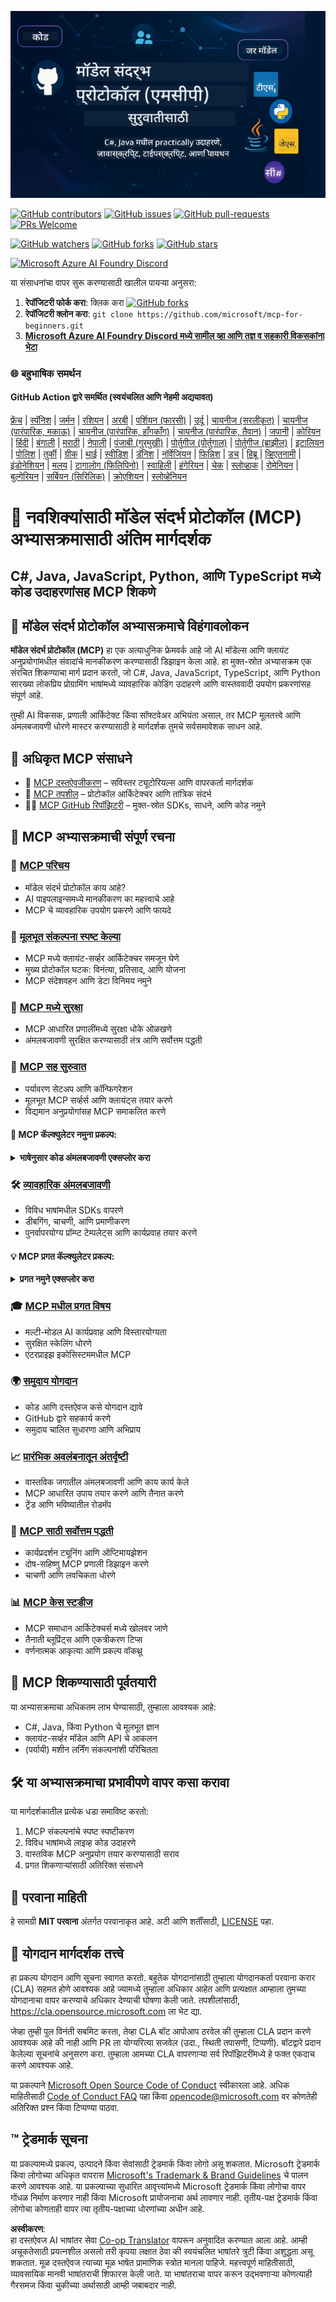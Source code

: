<!--
CO_OP_TRANSLATOR_METADATA:
{
  "original_hash": "2a21391378c12ecfef50f866329dfde0",
  "translation_date": "2025-05-17T05:21:35+00:00",
  "source_file": "README.md",
  "language_code": "mr"
}
-->
![MCP-for-beginners](../../translated_images/mcp-beginners.d21ba1f29a4d6177f2f95151a2f188ef968b4a2fdb50ce0d033d2aa1978ceb90.mr.png)

[![GitHub contributors](https://img.shields.io/github/contributors/microsoft/mcp-for-beginners.svg)](https://GitHub.com/microsoft/mcp-for-beginners/graphs/contributors)
[![GitHub issues](https://img.shields.io/github/issues/microsoft/mcp-for-beginners.svg)](https://GitHub.com/microsoft/mcp-for-beginners/issues)
[![GitHub pull-requests](https://img.shields.io/github/issues-pr/microsoft/mcp-for-beginners.svg)](https://GitHub.com/microsoft/mcp-for-beginners/pulls)
[![PRs Welcome](https://img.shields.io/badge/PRs-welcome-brightgreen.svg?style=flat-square)](http://makeapullrequest.com)

[![GitHub watchers](https://img.shields.io/github/watchers/microsoft/mcp-for-beginners.svg?style=social&label=Watch)](https://GitHub.com/microsoft/mcp-for-beginners/watchers)
[![GitHub forks](https://img.shields.io/github/forks/microsoft/mcp-for-beginners.svg?style=social&label=Fork)](https://GitHub.com/microsoft/mcp-for-beginners/network)
[![GitHub stars](https://img.shields.io/github/stars/microsoft/mcp-for-beginners?style=social&label=Star)](https://GitHub.com/microsoft/mcp-for-beginners/stargazers)

[![Microsoft Azure AI Foundry Discord](https://dcbadge.vercel.app/api/server/ByRwuEEgH4)](https://discord.com/invite/ByRwuEEgH4)

या संसाधनांचा वापर सुरू करण्यासाठी खालील पायऱ्या अनुसरा:
1. **रेपॉजिटरी फोर्क करा**: क्लिक करा [![GitHub forks](https://img.shields.io/github/forks/microsoft/mcp-for-beginners.svg?style=social&label=Fork)](https://GitHub.com/microsoft/mcp-for-beginners/network)
2. **रेपॉजिटरी क्लोन करा**: `git clone https://github.com/microsoft/mcp-for-beginners.git`
3. [**Microsoft Azure AI Foundry Discord मध्ये सामील व्हा आणि तज्ञ व सहकारी विकसकांना भेटा**](https://discord.com/invite/ByRwuEEgH4)

### 🌐 बहुभाषिक समर्थन

#### GitHub Action द्वारे समर्थित (स्वयंचलित आणि नेहमी अद्ययावत)
[फ्रेंच](../fr/README.md) | [स्पॅनिश](../es/README.md) | [जर्मन](../de/README.md) | [रशियन](../ru/README.md) | [अरबी](../ar/README.md) | [पर्शियन (फारसी)](../fa/README.md) | [उर्दू](../ur/README.md) | [चायनीज (सरलीकृत)](../zh/README.md) | [चायनीज (पारंपारिक, मकाऊ)](../mo/README.md) | [चायनीज (पारंपारिक, हाँगकाँग)](../hk/README.md) | [चायनीज (पारंपारिक, तैवान)](../tw/README.md) | [जपानी](../ja/README.md) | [कोरियन](../ko/README.md) | [हिंदी](../hi/README.md) | [बंगाली](../bn/README.md) | [मराठी](./README.md) | [नेपाली](../ne/README.md) | [पंजाबी (गुरमुखी)](../pa/README.md) | [पोर्तुगीज (पोर्तुगाल)](../pt/README.md) | [पोर्तुगीज (ब्राझील)](../br/README.md) | [इटालियन](../it/README.md) | [पोलिश](../pl/README.md) | [तुर्की](../tr/README.md) | [ग्रीक](../el/README.md) | [थाई](../th/README.md) | [स्वीडिश](../sv/README.md) | [डॅनिश](../da/README.md) | [नॉर्वेजियन](../no/README.md) | [फिन्निश](../fi/README.md) | [डच](../nl/README.md) | [हिब्रू](../he/README.md) | [व्हिएतनामी](../vi/README.md) | [इंडोनेशियन](../id/README.md) | [मलय](../ms/README.md) | [टागालोग (फिलिपिनो)](../tl/README.md) | [स्वाहिली](../sw/README.md) | [हंगेरियन](../hu/README.md) | [चेक](../cs/README.md) | [स्लोव्हाक](../sk/README.md) | [रोमेनियन](../ro/README.md) | [बुल्गेरियन](../bg/README.md) | [सर्बियन (सिरिलिक)](../sr/README.md) | [क्रोएशियन](../hr/README.md) | [स्लोव्हेनियन](../sl/README.md)
# 🚀 नवशिक्यांसाठी मॉडेल संदर्भ प्रोटोकॉल (MCP) अभ्यासक्रमासाठी अंतिम मार्गदर्शक

## **C#, Java, JavaScript, Python, आणि TypeScript मध्ये कोड उदाहरणांसह MCP शिकणे**

## 🧠 मॉडेल संदर्भ प्रोटोकॉल अभ्यासक्रमाचे विहंगावलोकन

**मॉडेल संदर्भ प्रोटोकॉल (MCP)** हा एक अत्याधुनिक फ्रेमवर्क आहे जो AI मॉडेल्स आणि क्लायंट अनुप्रयोगांमधील संवादांचे मानकीकरण करण्यासाठी डिझाइन केला आहे. हा मुक्त-स्रोत अभ्यासक्रम एक संरचित शिकण्याचा मार्ग प्रदान करतो, जो C#, Java, JavaScript, TypeScript, आणि Python सारख्या लोकप्रिय प्रोग्रामिंग भाषांमध्ये व्यावहारिक कोडिंग उदाहरणे आणि वास्तववादी उपयोग प्रकरणांसह संपूर्ण आहे.

तुम्ही AI विकसक, प्रणाली आर्किटेक्ट किंवा सॉफ्टवेअर अभियंता असाल, तर MCP मूलतत्त्वे आणि अंमलबजावणी धोरणे मास्टर करण्यासाठी हे मार्गदर्शक तुमचे सर्वसमावेशक साधन आहे.

## 🔗 अधिकृत MCP संसाधने

- 📘 [MCP दस्तऐवजीकरण](https://modelcontextprotocol.io/) – सविस्तर ट्यूटोरियल्स आणि वापरकर्ता मार्गदर्शक  
- 📜 [MCP तपशील](https://spec.modelcontextprotocol.io/) – प्रोटोकॉल आर्किटेक्चर आणि तांत्रिक संदर्भ  
- 🧑‍💻 [MCP GitHub रिपॉझिटरी](https://github.com/modelcontextprotocol) – मुक्त-स्रोत SDKs, साधने, आणि कोड नमुने  

## 🧭 MCP अभ्यासक्रमाची संपूर्ण रचना

### 📌 [MCP परिचय](./00-Introduction/README.md)

- मॉडेल संदर्भ प्रोटोकॉल काय आहे?
- AI पाइपलाइन्समध्ये मानकीकरण का महत्त्वाचे आहे
- MCP चे व्यावहारिक उपयोग प्रकरणे आणि फायदे

### 🧩 [मूलभूत संकल्पना स्पष्ट केल्या](./01-CoreConcepts/README.md)

- MCP मध्ये क्लायंट-सर्व्हर आर्किटेक्चर समजून घेणे
- मुख्य प्रोटोकॉल घटक: विनंत्या, प्रतिसाद, आणि योजना
- MCP संदेशवहन आणि डेटा विनिमय नमुने

### 🔐 [MCP मध्ये सुरक्षा](./02-Security/readme.md)

- MCP आधारित प्रणालींमध्ये सुरक्षा धोके ओळखणे
- अंमलबजावणी सुरक्षित करण्यासाठी तंत्र आणि सर्वोत्तम पद्धती

### 🚀 [MCP सह सुरुवात](./03-GettingStarted/README.md)

- पर्यावरण सेटअप आणि कॉन्फिगरेशन
- मूलभूत MCP सर्व्हर्स आणि क्लायंट्स तयार करणे
- विद्यमान अनुप्रयोगांसह MCP समाकलित करणे

#### 🧮 MCP कॅल्क्युलेटर नमुना प्रकल्प:
<details>
  <summary><strong>भाषेनुसार कोड अंमलबजावणी एक्सप्लोर करा</strong></summary>

  - [C# MCP सर्व्हर उदाहरण](./03-GettingStarted/samples/csharp/README.md)
  - [Java MCP कॅल्क्युलेटर](./03-GettingStarted/samples/java/calculator/README.md)
  - [JavaScript MCP डेमो](./03-GettingStarted/samples/javascript/README.md)
  - [Python MCP सर्व्हर](../../03-GettingStarted/samples/python/mcp_calculator_server.py)
  - [TypeScript MCP उदाहरण](./03-GettingStarted/samples/typescript/README.md)

</details>

### 🛠️ [व्यावहारिक अंमलबजावणी](./04-PracticalImplementation/README.md)

- विविध भाषांमधील SDKs वापरणे
- डीबगिंग, चाचणी, आणि प्रमाणीकरण
- पुनर्वापरयोग्य प्रॉम्प्ट टेम्पलेट्स आणि कार्यप्रवाह तयार करणे

#### 💡 MCP प्रगत कॅल्क्युलेटर प्रकल्प:
<details>
  <summary><strong>प्रगत नमुने एक्सप्लोर करा</strong></summary>

  - [प्रगत C# नमुना](./04-PracticalImplementation/samples/csharp/README.md)
  - [Java कंटेनर अॅप उदाहरण](./04-PracticalImplementation/samples/java/containerapp/README.md)
  - [JavaScript प्रगत नमुना](./04-PracticalImplementation/samples/javascript/README.md)
  - [Python जटिल अंमलबजावणी](../../04-PracticalImplementation/samples/python/mcp_sample.py)
  - [TypeScript कंटेनर नमुना](./04-PracticalImplementation/samples/typescript/README.md)

</details>

### 🎓 [MCP मधील प्रगत विषय](./05-AdvancedTopics/README.md)

- मल्टी-मोडल AI कार्यप्रवाह आणि विस्तारयोग्यता
- सुरक्षित स्केलिंग धोरणे
- एंटरप्राइझ इकोसिस्टममधील MCP

### 🌍 [समुदाय योगदान](./06-CommunityContributions/README.md)

- कोड आणि दस्तऐवज कसे योगदान द्यावे
- GitHub द्वारे सहकार्य करणे
- समुदाय चालित सुधारणा आणि अभिप्राय

### 📈 [प्रारंभिक अवलंबनातून अंतर्दृष्टी](./07-CaseStudies/README.md)

- वास्तविक जगातील अंमलबजावणी आणि काय कार्य केले
- MCP आधारित उपाय तयार करणे आणि तैनात करणे
- ट्रेंड आणि भविष्यातील रोडमॅप

### 📏 [MCP साठी सर्वोत्तम पद्धती](./08-BestPractices/README.md)

- कार्यप्रदर्शन ट्यूनिंग आणि ऑप्टिमायझेशन
- दोष-सहिष्णु MCP प्रणाली डिझाइन करणे
- चाचणी आणि लवचिकता धोरणे

### 📊 [MCP केस स्टडीज](./09-CaseStudy/Readme.md)

- MCP समाधान आर्किटेक्चर्स मध्ये खोलवर जाणे
- तैनाती ब्लूप्रिंट्स आणि एकत्रीकरण टिप्स
- वर्णनात्मक आकृत्या आणि प्रकल्प वॉकथ्रू

## 🎯 MCP शिकण्यासाठी पूर्वतयारी

या अभ्यासक्रमाचा अधिकतम लाभ घेण्यासाठी, तुम्हाला आवश्यक आहे:

- C#, Java, किंवा Python चे मूलभूत ज्ञान
- क्लायंट-सर्व्हर मॉडेल आणि API चे आकलन
- (पर्यायी) मशीन लर्निंग संकल्पनांशी परिचितता

## 🛠️ या अभ्यासक्रमाचा प्रभावीपणे वापर कसा करावा

या मार्गदर्शकातील प्रत्येक धडा समाविष्ट करतो:

1. MCP संकल्पनांचे स्पष्ट स्पष्टीकरण  
2. विविध भाषांमध्ये लाइव्ह कोड उदाहरणे  
3. वास्तविक MCP अनुप्रयोग तयार करण्यासाठी सराव  
4. प्रगत शिकणाऱ्यांसाठी अतिरिक्त संसाधने  

## 📜 परवाना माहिती

हे सामग्री **MIT परवाना** अंतर्गत परवानाकृत आहे. अटी आणि शर्तींसाठी, [LICENSE](../../LICENSE) पहा.

## 🤝 योगदान मार्गदर्शक तत्त्वे

हा प्रकल्प योगदान आणि सूचना स्वागत करतो. बहुतेक योगदानांसाठी तुम्हाला योगदानकर्ता परवाना करार (CLA) सहमत होणे आवश्यक आहे ज्यामध्ये तुम्हाला अधिकार आहेत आणि प्रत्यक्षात आम्हाला तुमच्या योगदानाचा वापर करण्याचे अधिकार देण्याची घोषणा केली जाते. तपशीलांसाठी, <https://cla.opensource.microsoft.com> ला भेट द्या.

जेव्हा तुम्ही पुल विनंती सबमिट करता, तेव्हा CLA बॉट आपोआप ठरवेल की तुम्हाला CLA प्रदान करणे आवश्यक आहे की नाही आणि PR ला योग्यरित्या सजवेल (उदा., स्थिती तपासणी, टिप्पणी). बॉटद्वारे प्रदान केलेल्या सूचनांचे अनुसरण करा. तुम्हाला आमच्या CLA वापरणाऱ्या सर्व रिपॉझिटरींमध्ये हे फक्त एकदाच करणे आवश्यक आहे.

या प्रकल्पाने [Microsoft Open Source Code of Conduct](https://opensource.microsoft.com/codeofconduct/) स्वीकारला आहे. अधिक माहितीसाठी [Code of Conduct FAQ](https://opensource.microsoft.com/codeofconduct/faq/) पहा किंवा [opencode@microsoft.com](mailto:opencode@microsoft.com) वर कोणतेही अतिरिक्त प्रश्न किंवा टिप्पण्या पाठवा.

## ™️ ट्रेडमार्क सूचना

या प्रकल्पामध्ये प्रकल्प, उत्पादने किंवा सेवांसाठी ट्रेडमार्क किंवा लोगो असू शकतात. Microsoft ट्रेडमार्क किंवा लोगोच्या अधिकृत वापरास [Microsoft's Trademark & Brand Guidelines](https://www.microsoft.com/legal/intellectualproperty/trademarks/usage/general) चे पालन करणे आवश्यक आहे. या प्रकल्पाच्या सुधारित आवृत्त्यांमध्ये Microsoft ट्रेडमार्क किंवा लोगोचा वापर गोंधळ निर्माण करणार नाही किंवा Microsoft प्रायोजनाचा अर्थ लावणार नाही. तृतीय-पक्ष ट्रेडमार्क किंवा लोगोचा कोणताही वापर त्या तृतीय-पक्षाच्या धोरणांच्या अधीन आहे.

**अस्वीकरण**:  
हा दस्तऐवज AI भाषांतर सेवा [Co-op Translator](https://github.com/Azure/co-op-translator) वापरून अनुवादित करण्यात आला आहे. आम्ही अचूकतेसाठी प्रयत्नशील असलो तरी कृपया लक्षात ठेवा की स्वयंचलित भाषांतरे त्रुटी किंवा अशुद्धता असू शकतात. मूळ दस्तऐवज त्याच्या मूळ भाषेत प्रामाणिक स्त्रोत मानला पाहिजे. महत्त्वपूर्ण माहितीसाठी, व्यावसायिक मानवी भाषांतराची शिफारस केली जाते. या भाषांतराचा वापर करून उद्भवणाऱ्या कोणत्याही गैरसमज किंवा चुकीच्या अर्थासाठी आम्ही जबाबदार नाही.